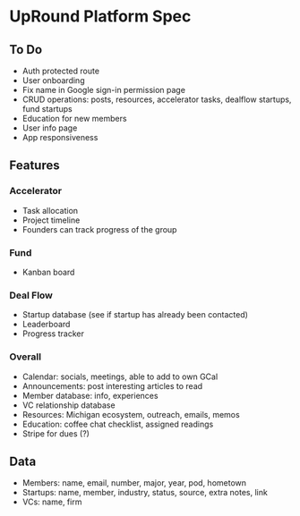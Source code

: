 # UpRound Platform Spec

## To Do
- Auth protected route
- User onboarding
- Fix name in Google sign-in permission page
- CRUD operations: posts, resources, accelerator tasks, dealflow startups, fund startups
- Education for new members
- User info page
- App responsiveness

## Features

### Accelerator
- Task allocation
- Project timeline
- Founders can track progress of the group

### Fund
- Kanban board

### Deal Flow
- Startup database (see if startup has already been contacted)
- Leaderboard
- Progress tracker

### Overall
- Calendar: socials, meetings, able to add to own GCal
- Announcements: post interesting articles to read
- Member database: info, experiences
- VC relationship database
- Resources: Michigan ecosystem, outreach, emails, memos
- Education: coffee chat checklist, assigned readings
- Stripe for dues (?)

## Data
- Members: name, email, number, major, year, pod, hometown
- Startups: name, member, industry, status, source, extra notes, link
- VCs: name, firm

